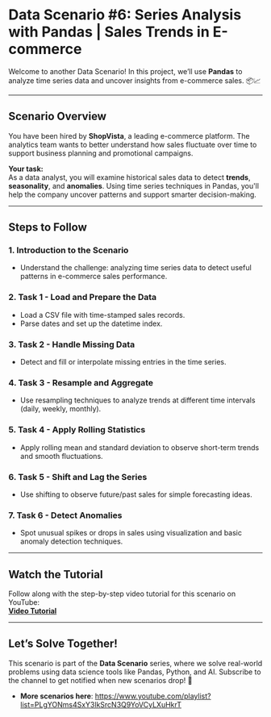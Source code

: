 # **Data Scenario #6: Series Analysis with Pandas | Sales Trends in E-commerce**

Welcome to another Data Scenario! In this project, we’ll use **Pandas** to analyze time series data and uncover insights from e-commerce sales. 📦📈

---

## **Scenario Overview**

You have been hired by **ShopVista**, a leading e-commerce platform. The analytics team wants to better understand how sales fluctuate over time to support business planning and promotional campaigns.

**Your task:**  
As a data analyst, you will examine historical sales data to detect **trends**, **seasonality**, and **anomalies**. Using time series techniques in Pandas, you'll help the company uncover patterns and support smarter decision-making.

---

## **Steps to Follow**

### **1. Introduction to the Scenario**
- Understand the challenge: analyzing time series data to detect useful patterns in e-commerce sales performance.

### **2. Task 1 - Load and Prepare the Data**
- Load a CSV file with time-stamped sales records.  
- Parse dates and set up the datetime index.

### **3. Task 2 - Handle Missing Data**
- Detect and fill or interpolate missing entries in the time series.

### **4. Task 3 - Resample and Aggregate**
- Use resampling techniques to analyze trends at different time intervals (daily, weekly, monthly).

### **5. Task 4 - Apply Rolling Statistics**
- Apply rolling mean and standard deviation to observe short-term trends and smooth fluctuations.

### **6. Task 5 - Shift and Lag the Series**
- Use shifting to observe future/past sales for simple forecasting ideas.

### **7. Task 6 - Detect Anomalies**
- Spot unusual spikes or drops in sales using visualization and basic anomaly detection techniques.

---

## **Watch the Tutorial**

Follow along with the step-by-step video tutorial for this scenario on YouTube:  
**[Video Tutorial](https://youtu.be/tlTBknhEhZE)**

---

## **Let’s Solve Together!**

This scenario is part of the **Data Scenario** series, where we solve real-world problems using data science tools like Pandas, Python, and AI. Subscribe to the channel to get notified when new scenarios drop! 🚀  
- **More scenarios here**: https://www.youtube.com/playlist?list=PLgYONms4SxY3lkSrcN3Q9YoVCyLXuHkrT

